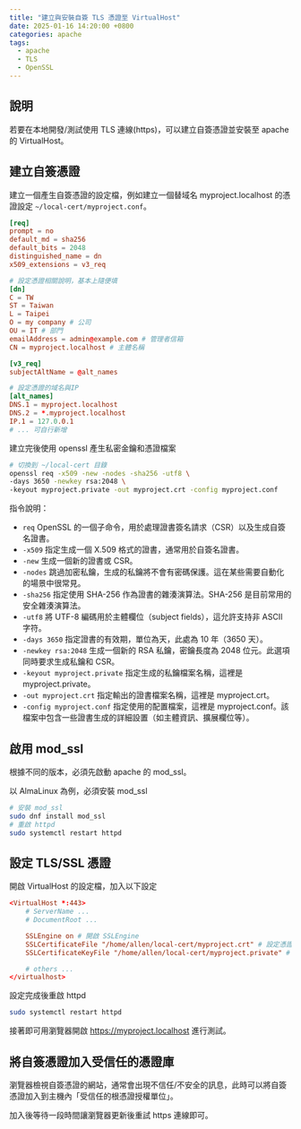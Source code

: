 ```yaml
---
title: "建立與安裝自簽 TLS 憑證至 VirtualHost"
date: 2025-01-16 14:20:00 +0800
categories: apache
tags:
  - apache
  - TLS
  - OpenSSL
---
```


## 說明

若要在本地開發/測試使用 TLS 連線(https)，可以建立自簽憑證並安裝至 apache 的 VirtualHost。

## 建立自簽憑證

建立一個產生自簽憑證的設定檔，例如建立一個替域名 myproject.localhost 的憑證設定 `~/local-cert/myproject.conf`。

```conf
[req]
prompt = no
default_md = sha256
default_bits = 2048
distinguished_name = dn
x509_extensions = v3_req

# 設定憑證相關說明，基本上隨便填
[dn]
C = TW
ST = Taiwan
L = Taipei
O = my company # 公司
OU = IT # 部門
emailAddress = admin@example.com # 管理者信箱
CN = myproject.localhost # 主體名稱

[v3_req]
subjectAltName = @alt_names

# 設定憑證的域名與IP
[alt_names]
DNS.1 = myproject.localhost
DNS.2 = *.myproject.localhost
IP.1 = 127.0.0.1
# ... 可自行新增
```

建立完後使用 openssl 產生私密金鑰和憑證檔案

```bash
# 切換到 ~/local-cert 目錄
openssl req -x509 -new -nodes -sha256 -utf8 \
-days 3650 -newkey rsa:2048 \
-keyout myproject.private -out myproject.crt -config myproject.conf
```

指令說明：

- `req` OpenSSL 的一個子命令，用於處理證書簽名請求（CSR）以及生成自簽名證書。
- `-x509` 指定生成一個 X.509 格式的證書，通常用於自簽名證書。
- `-new` 生成一個新的證書或 CSR。
- `-nodes` 跳過加密私鑰，生成的私鑰將不會有密碼保護。這在某些需要自動化的場景中很常見。
- `-sha256` 指定使用 SHA-256 作為證書的雜湊演算法。SHA-256 是目前常用的安全雜湊演算法。
- `-utf8` 將 UTF-8 編碼用於主體欄位（subject fields），這允許支持非 ASCII 字符。
- `-days 3650` 指定證書的有效期，單位為天，此處為 10 年（3650 天）。
- `-newkey rsa:2048` 生成一個新的 RSA 私鑰，密鑰長度為 2048 位元。此選項同時要求生成私鑰和 CSR。
- `-keyout myproject.private` 指定生成的私鑰檔案名稱，這裡是 myproject.private。
- `-out myproject.crt` 指定輸出的證書檔案名稱，這裡是 myproject.crt。
- `-config myproject.conf` 指定使用的配置檔案，這裡是 myproject.conf。該檔案中包含一些證書生成的詳細設置（如主體資訊、擴展欄位等）。

## 啟用 mod_ssl

根據不同的版本，必須先啟動 apache 的 mod_ssl。

以 AlmaLinux 為例，必須安裝 mod_ssl

```bash
# 安裝 mod_ssl
sudo dnf install mod_ssl
# 重啟 httpd
sudo systemctl restart httpd
```

## 設定 TLS/SSL 憑證

開啟 VirtualHost 的設定檔，加入以下設定

```conf
<VirtualHost *:443>
    # ServerName ...
    # DocumentRoot ...

    SSLEngine on # 開啟 SSLEngine
    SSLCertificateFile "/home/allen/local-cert/myproject.crt" # 設定憑證檔路徑
    SSLCertificateKeyFile "/home/allen/local-cert/myproject.private" # 設定私鑰檔

    # others ...
</virtualhost>
```

設定完成後重啟 httpd

```bash
sudo systemctl restart httpd
```

接著即可用瀏覽器開啟 https://myproject.localhost 進行測試。

## 將自簽憑證加入受信任的憑證庫

瀏覽器檢視自簽憑證的網站，通常會出現不信任/不安全的訊息，此時可以將自簽憑證加入到主機內「受信任的根憑證授權單位」。

加入後等待一段時間讓瀏覽器更新後重試 https 連線即可。
